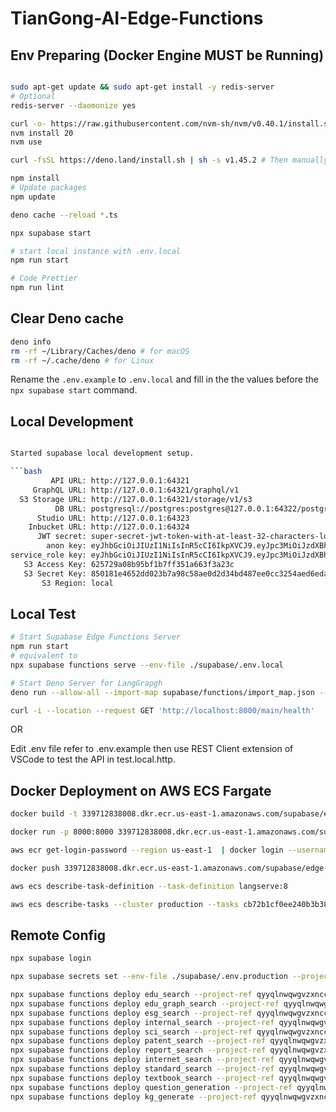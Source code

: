 # TianGong-AI-Edge-Functions

## Env Preparing (Docker Engine MUST be Running)

```bash

sudo apt-get update && sudo apt-get install -y redis-server
# Optional
redis-server --daemonize yes

curl -o- https://raw.githubusercontent.com/nvm-sh/nvm/v0.40.1/install.sh | bash
nvm install 20
nvm use

curl -fsSL https://deno.land/install.sh | sh -s v1.45.2 # Then manually add the deno directory to your $HOME/.zshrc (or similar)

npm install
# Update packages
npm update

deno cache --reload *.ts

npx supabase start

# start local instance with .env.local
npm run start

# Code Prettier
npm run lint

```

## Clear Deno cache

```bash
deno info
rm -rf ~/Library/Caches/deno # for macOS
rm -rf ~/.cache/deno # for Linux
```

Rename the `.env.example` to `.env.local` and fill in the the values before the `npx supabase start` command.

## Local Development

````bash

Started supabase local development setup.

```bash
         API URL: http://127.0.0.1:64321
     GraphQL URL: http://127.0.0.1:64321/graphql/v1
  S3 Storage URL: http://127.0.0.1:64321/storage/v1/s3
          DB URL: postgresql://postgres:postgres@127.0.0.1:64322/postgres
      Studio URL: http://127.0.0.1:64323
    Inbucket URL: http://127.0.0.1:64324
      JWT secret: super-secret-jwt-token-with-at-least-32-characters-long
        anon key: eyJhbGciOiJIUzI1NiIsInR5cCI6IkpXVCJ9.eyJpc3MiOiJzdXBhYmFzZS1kZW1vIiwicm9sZSI6ImFub24iLCJleHAiOjE5ODM4MTI5OTZ9.CRXP1A7WOeoJeXxjNni43kdQwgnWNReilDMblYTn_I0
service_role key: eyJhbGciOiJIUzI1NiIsInR5cCI6IkpXVCJ9.eyJpc3MiOiJzdXBhYmFzZS1kZW1vIiwicm9sZSI6InNlcnZpY2Vfcm9sZSIsImV4cCI6MTk4MzgxMjk5Nn0.EGIM96RAZx35lJzdJsyH-qQwv8Hdp7fsn3W0YpN81IU
   S3 Access Key: 625729a08b95bf1b7ff351a663f3a23c
   S3 Secret Key: 850181e4652dd023b7a98c58ae0d2d34bd487ee0cc3254aed6eda37307425907
       S3 Region: local
````

## Local Test

```bash
# Start Supabase Edge Functions Server
npm run start
# equivalent to
npx supabase functions serve --env-file ./supabase/.env.local

# Start Deno Server for LangGrapgh
deno run --allow-all --import-map supabase/functions/import_map.json --env --watch supabase/functions/main/index.ts

curl -i --location --request GET 'http://localhost:8000/main/health'
```

OR

Edit .env file refer to .env.example then use REST Client extension of VSCode to test the API in test.local.http.

## Docker Deployment on AWS ECS Fargate

```bash
docker build -t 339712838008.dkr.ecr.us-east-1.amazonaws.com/supabase/edge-runtime:v20240715 .

docker run -p 8000:8000 339712838008.dkr.ecr.us-east-1.amazonaws.com/supabase/edge-runtime:v20240715

aws ecr get-login-password --region us-east-1  | docker login --username AWS --password-stdin 339712838008.dkr.ecr.us-east-1.amazonaws.com

docker push 339712838008.dkr.ecr.us-east-1.amazonaws.com/supabase/edge-runtime:v20240715

aws ecs describe-task-definition --task-definition langserve:8

aws ecs describe-tasks --cluster production --tasks cb72b1cf0ee240b3b3820f3e9431cb7c

```

## Remote Config

```bash
npx supabase login

npx supabase secrets set --env-file ./supabase/.env.production --project-ref qyyqlnwqwgvzxnccnbgm

npx supabase functions deploy edu_search --project-ref qyyqlnwqwgvzxnccnbgm
npx supabase functions deploy edu_graph_search --project-ref qyyqlnwqwgvzxnccnbgm
npx supabase functions deploy esg_search --project-ref qyyqlnwqwgvzxnccnbgm
npx supabase functions deploy internal_search --project-ref qyyqlnwqwgvzxnccnbgm
npx supabase functions deploy sci_search --project-ref qyyqlnwqwgvzxnccnbgm
npx supabase functions deploy patent_search --project-ref qyyqlnwqwgvzxnccnbgm
npx supabase functions deploy report_search --project-ref qyyqlnwqwgvzxnccnbgm
npx supabase functions deploy internet_search --project-ref qyyqlnwqwgvzxnccnbgm
npx supabase functions deploy standard_search --project-ref qyyqlnwqwgvzxnccnbgm
npx supabase functions deploy textbook_search --project-ref qyyqlnwqwgvzxnccnbgm
npx supabase functions deploy question_generation --project-ref qyyqlnwqwgvzxnccnbgm
npx supabase functions deploy kg_generate --project-ref qyyqlnwqwgvzxnccnbgm


```
